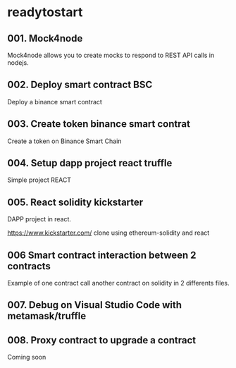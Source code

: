 # readytostart

## 001. Mock4node
Mock4node allows you to create mocks to respond to REST API calls in nodejs.

## 002. Deploy smart contract BSC
Deploy a binance smart contract

## 003. Create token binance smart contrat

Create a token on Binance Smart Chain

## 004. Setup dapp project react truffle
Simple project REACT

## 005. React solidity kickstarter
DAPP project in react. 

https://www.kickstarter.com/ clone using ethereum-solidity and react

## 006 Smart contract interaction between 2 contracts
Example of one contract call another contract on solidity in 2 differents files.

## 007. Debug on Visual Studio Code with metamask/truffle


## 008. Proxy contract to upgrade a contract
Coming soon
##

